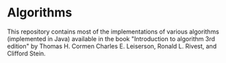 # Algorithms
This repository contains most of the implementations of various algorithms (implemented in Java) available in the book "Introduction to algorithm 3rd edition" by Thomas H. Cormen
Charles E. Leiserson, Ronald L. Rivest, and Clifford Stein.
